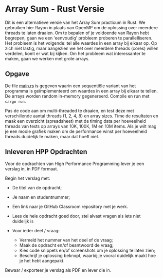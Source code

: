 # Array Sum - Rust Versie

Dit is een alternatieve versie van het Array Sum practicum in Rust. We gebruiken hier Rayon in plaats van OpenMP om de oplossing over meerdere threads te laten draaien.
Om te bepalen of je voldoende van Rayon hebt begrepen, gaan we een 'eenvoudig' probleem proberen te parallelliseren. Het probleem is het volgende: tel alle waardes in een array bij elkaar op. Op zich niet lastig, maar aangezien we het over meerdere threads (cores) willen verdelen, komt er wat bij kijken. Om het probleem wat interessanter te maken, gaan we werken met grote arrays.

## Opgave

De file [main.rs](src/main.rs) is gegeven waarin een sequentiële variant van het programma is geïmplementeerd om waardes in een array bij elkaar te tellen. De arrays worden random in-memory gegenereerd. Compile en run met `cargo run`.

Pas de code aan om multi-threaded te draaien, en test deze met verschillende aantal threads (1, 2, 4, 8) en array sizes. Time de resultaten en maak een overzicht (spreadsheet) met de timing data per hoeveelheid threads van tests op arrays van 10K, 100K, 1M en 10M items. Als je wilt mag je een mooie grafiek maken om de performance winst per hoeveelheid threads duidelijk te maken, maar dat hoeft niet.

## Inleveren HPP Opdrachten
Voor de opdrachten van High Performance Programming lever je een verslag in, in PDF formaat.

Begin het verslag met:

- De titel van de opdracht;
- Je naam en studentnummer;
- Een link naar je GitHub Classroom repository met je werk.

- Lees de hele opdracht goed door, stel alvast vragen als iets niet duidelijk is
- Voor ieder deel / vraag:
  -  Vermeld het nummer van het deel of de vraag;
  -  Maak de opdracht en/of beantwoord de vraag;
  -  Kies code snippets en/of screenshots om je oplossing te laten zien;
  -  Beschrijf je oplossing beknopt, waarbij je vooral duidelijk maakt hoe je het hebt aangepakt.

Bewaar / exporteer je verslag als PDF en lever die in.
